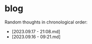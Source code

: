 # blog
Random thoughts in chronological order:

- [2023.09.17 - 21:08.md]
- [2023.09.16 - 09:21.md]
